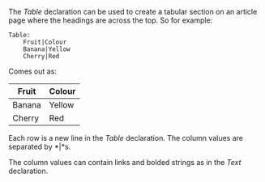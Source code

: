 The *Table* declaration can be used to create a tabular section on
an article page where the headings are across the top.  So for example:

~~~
Table:
	Fruit|Colour
	Banana|Yellow
	Cherry|Red

~~~
Comes out as:

Fruit|Colour
-|-
Banana|Yellow
Cherry|Red

Each row is a new line in the *Table* declaration.  The column values
are separated by *|*s.

The column values can contain links and bolded strings as in the *Text*
declaration.
